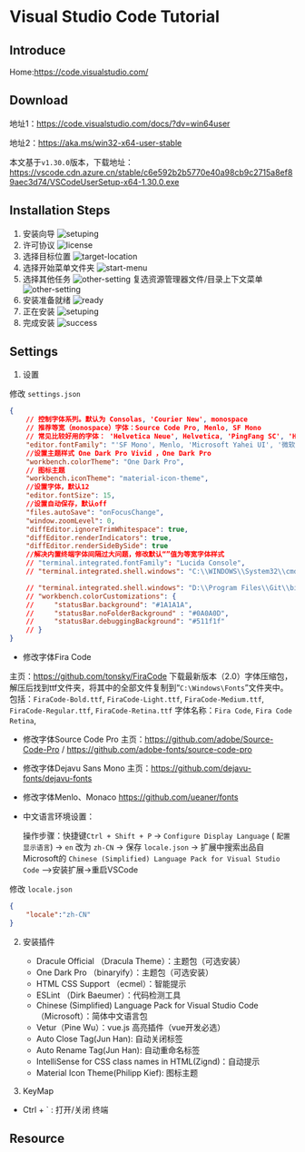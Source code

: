 # Visual Studio Code Tutorial

## Introduce

Home:https://code.visualstudio.com/
## Download
地址1：https://code.visualstudio.com/docs/?dv=win64user

地址2：https://aka.ms/win32-x64-user-stable

本文基于`v1.30.0`版本，下载地址：
https://vscode.cdn.azure.cn/stable/c6e592b2b5770e40a98cb9c2715a8ef89aec3d74/VSCodeUserSetup-x64-1.30.0.exe

## Installation Steps
1. 安装向导
![setuping](image/vscode-1.png)
2. 许可协议
![license](image/vscode-2.png)
3. 选择目标位置
![target-location](image/vscode-3.png)
4. 选择开始菜单文件夹
![start-menu](image/vscode-4.png)
5. 选择其他任务
![other-setting](image/vscode-5.png)
复选资源管理器文件/目录上下文菜单
![other-setting](image/vscode-5.1.png)
6. 安装准备就绪
![ready](image/vscode-6.png)
7. 正在安装
![setuping](image/vscode-7.png)
8. 完成安装
![success](image/vscode-8.png)
## Settings
1. 设置

修改 `settings.json`
```json
{
    // 控制字体系列。默认为 Consolas, 'Courier New', monospace
    // 推荐等宽（monospace）字体：Source Code Pro, Menlo, SF Mono
    // 常见比较好用的字体： 'Helvetica Neue', Helvetica, 'PingFang SC', 'Hiragino Sans GB' , 'Fira Code Retina', 'DejaVu Sans Mono', Inconsolata-g,'PingFang Mono SC',
    "editor.fontFamily": "'SF Mono', Menlo, 'Microsoft Yahei UI', '微软雅黑', Consolas, 'Courier New', monospace",
    //设置主题样式 One Dark Pro Vivid ，One Dark Pro
    "workbench.colorTheme": "One Dark Pro",
    // 图标主题
    "workbench.iconTheme": "material-icon-theme",
    //设置字体，默认12
    "editor.fontSize": 15,
    //设置自动保存，默认off
    "files.autoSave": "onFocusChange",
    "window.zoomLevel": 0,
    "diffEditor.ignoreTrimWhitespace": true,
    "diffEditor.renderIndicators": true,
    "diffEditor.renderSideBySide": true
    //解决内置终端字体间隔过大问题，修改默认“”值为等宽字体样式
    // "terminal.integrated.fontFamily": "Lucida Console",
    // "terminal.integrated.shell.windows": "C:\\WINDOWS\\System32\\cmd.exe",

    // "terminal.integrated.shell.windows": "D:\\Program Files\\Git\\bin\\bash.exe",
    // "workbench.colorCustomizations": {
    //     "statusBar.background": "#1A1A1A",
    //     "statusBar.noFolderBackground" : "#0A0A0D",
    //     "statusBar.debuggingBackground": "#511f1f"
    // }
}
```
  - 修改字体Fira Code
  
主页：https://github.com/tonsky/FiraCode 下载最新版本（2.0）字体压缩包，解压后找到ttf文件夹，将其中的全部文件复制到“`C:\Windows\Fonts`”文件夹中。包括：`FiraCode-Bold.ttf`, `FiraCode-Light.ttf`, `FiraCode-Medium.ttf`, `FiraCode-Regular.ttf`, `FiraCode-Retina.ttf`
    字体名称：`Fira Code`, `Fira Code Retina`,
  - 修改字体Source Code Pro 主页：https://github.com/adobe/Source-Code-Pro / https://github.com/adobe-fonts/source-code-pro
  - 修改字体Dejavu Sans Mono 主页：https://github.com/dejavu-fonts/dejavu-fonts
  - 修改字体Menlo、Monaco https://github.com/ueaner/fonts
  - 中文语言环境设置：

    操作步骤：快捷键`Ctrl + Shift + P` -> `Configure Display Language` ( `配置显示语言`) -> `en` 改为 `zh-CN` -> 保存 `locale.json` -> 扩展中搜索出品自Microsoft的 `Chinese (Simplified) Language Pack for Visual Studio Code` -->安装扩展->重启VSCode

 修改 `locale.json`
```json
{
    "locale":"zh-CN"
}
```

2. 安装插件
    - Dracule Official （Dracula Theme）：主题包（可选安装）
    - One Dark Pro （binaryify）：主题包（可选安装）
    - HTML CSS Support （ecmel）：智能提示
    - ESLint （Dirk Baeumer）：代码检测工具
    - Chinese (Simplified) Language Pack for Visual Studio Code （Microsoft）：简体中文语言包
    - Vetur（Pine Wu）：vue.js 高亮插件（vue开发必选）
    - Auto Close Tag(Jun Han): 自动关闭标签
    - Auto Rename Tag(Jun Han): 自动重命名标签
    - IntelliSense for CSS class names in HTML(Zignd)：自动提示
    - Material Icon Theme(Philipp Kief): 图标主题

3. KeyMap
 - Ctrl + ` : 打开/关闭 终端    
## Resource